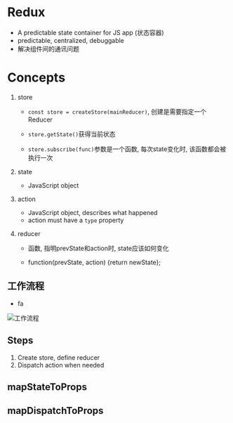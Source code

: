 # Redux

- A predictable state container for JS app (状态容器)
- predictable, centralized, debuggable
- 解决组件间的通讯问题



# Concepts

1. store

   - `const store = createStore(mainReducer)`, 创建是需要指定一个Reducer

   - `store.getState()`获得当前状态
   - `store.subscribe(func)`参数是一个函数, 每次state变化时, 该函数都会被执行一次

2. state

   - JavaScript object 

3. action

   - JavaScript object, describes what happened
   - action must have a `type` property

4. reducer

   - 函数, 指明prevState和action时, state应该如何变化

   - function(prevState, action)  {return newState};



## 工作流程

- fa

![工作流程](http://m.qpic.cn/psc?/V13mdl0c1ilKRz/w47sCHZ1vIeYe.9hWkknXUaM9jzEVntUwHyCr4038LkIBXPv5Wqkwt0JdT3qDVQGehHB75HGkUaT1XZ9Wf4b*w!!/b&bo=mgIbApoCGwIDCSw!&rf=viewer_4)





## Steps

1. Create store, define reducer
2. Dispatch action when needed



## mapStateToProps

 



## mapDispatchToProps
